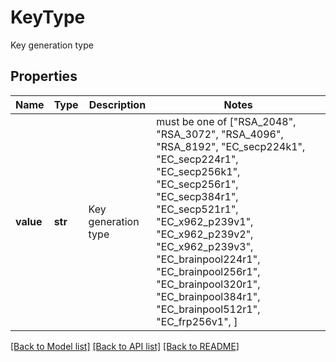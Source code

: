# KeyType

Key generation type

## Properties
Name | Type | Description | Notes
------------ | ------------- | ------------- | -------------
**value** | **str** | Key generation type |  must be one of ["RSA_2048", "RSA_3072", "RSA_4096", "RSA_8192", "EC_secp224k1", "EC_secp224r1", "EC_secp256k1", "EC_secp256r1", "EC_secp384r1", "EC_secp521r1", "EC_x962_p239v1", "EC_x962_p239v2", "EC_x962_p239v3", "EC_brainpool224r1", "EC_brainpool256r1", "EC_brainpool320r1", "EC_brainpool384r1", "EC_brainpool512r1", "EC_frp256v1", ]

[[Back to Model list]](../README.md#documentation-for-models) [[Back to API list]](../README.md#documentation-for-api-endpoints) [[Back to README]](../README.md)


